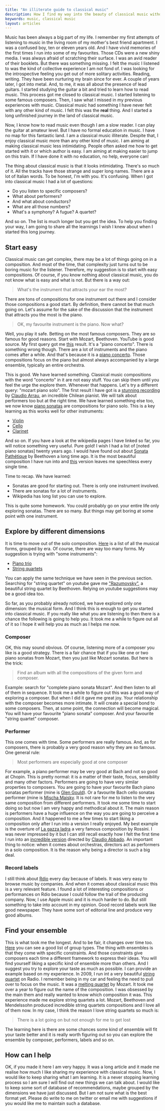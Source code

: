 ```yaml
---
title: "An illiterate guide to classical music"
description: How I find my way into the beauty of classical music without any formal education
keywords: music, classical music
layout: articles
---
```


Music has been always a big part of my life. I remember my first attempts of
listening to music in the living room of my mother's best friend apartment. I
was a confused boy, ten or eleven years old. And I have vivid memories of the
first times I run into some of my favourites. Those CDs were a new shiny
media. I was always afraid of scratching their surface. I was an avid reader
of their booklets. But there was something missing. I felt the music I
listened to was the kind of collective experience I am not fond of. I was
looking for the introspective feeling you get out of more solitary activities.
Reading, writing. They have been nurturing my brain since for ever. A couple
of years later, I got into metal. And, to me, it was all about the presence of
lead guitars. I started studying the guitar a bit and tried to learn how to
read music. This process got me closed to classical music. I started listening
to some famous composers. Then, I saw what I missed in my previous experiences
with music. Classical music had something I have never felt with any other
kind of music. I felt this was the **real** thing. And I started a long
unfinished journey in the land of classical music.

Now, I know how to read music even though I am a slow reader. I can play the
guitar at amateur level. But I have no formal education in music. I have no
map for this fantastic land. I am a classical music illiterate. Despite that,
I enjoy classical music more than any other kind of music. I am aiming at
making classical music less intimidating. People often asked me how to get
started with it or which author is easy. I am aiming at making easier to jump
on this train. If I have done it with no education, no help, everyone can!

The thing about classical music is that it looks intimidating. There's so much
of it. All the tracks have those strange and super long names. There are a lot
of Italian words.
To be honest, I'm with you. It's confusing. When I got into classical music I
had a lot of questions:

- Do you listen to specific composers?
- What about performers?
- And what about conductors?
- What are all those numbers?
- What's a symphony? A fugue? A quartet?

And so on. The list is much longer but you get the idea. To help you
finding your way, I am going to share all the learnings I wish I knew about
when I started this long journey.

## Start easy

Classical music can get complex, there may be a lot of things going on in a
composition. And most of the time, that complexity just turns out to be boring
music for the listener. Therefore, my suggestion is to start with easy
compositions. Of course, if you know nothing about classical music, you do not
know what is easy and what is not. But there is a way out:

> What's the instrument that attracts your ear the most?

There are tons of compositions for one instrument out there and I consider
those compositions a good start. By definition, there cannot be that much
going on. Let's assume for the sake of the discussion that the instrument that
attracts you the most is the piano.

> OK, my favourite instrument is the piano. Now what?

Well, you play it safe. Betting on the most famous composers. They are so
famous for good reasons. Start with Mozart, Beethoven. YouTube is good source.
My first query got me [this](https://www.youtube.com/watch?v=8hgaxI3JRgg)
result. It's a "piano concerto". There is something wrong though. There are a
lot of instruments and the piano comes after a while. And that's because it is
a [piano concerto](https://en.wikipedia.org/wiki/Piano_concerto). Those
compositions focus on the piano but almost always accompanied by a large
ensemble, typically an entire orchestra.

This is good. We have learned something.  Classical music compositions
with the word "concerto" in it are not easy stuff. You can skip them until you
feel the urge the explore them. Whenever that happens.  Let's try a different
query: "mozart piano solo". The first result I have got is a [stunning
recording](https://www.youtube.com/watch?v=SmXn9rNWyu4) by [Claudio
Arrau](https://en.wikipedia.org/wiki/Claudio_Arrau), an incredible Chilean
pianist. We will talk about performers too but at the right time. We have
learned something else too, we now know [piano
sonatas](https://en.wikipedia.org/wiki/Piano_sonata) are compositions for
piano solo. This is a key learning as this works well for other instruments:

- [Violin](https://en.wikipedia.org/wiki/Violin_sonata)
- [Cello](https://en.wikipedia.org/wiki/Cello_sonata)
- [Clarinet](https://en.wikipedia.org/wiki/Clarinet_sonata)

And so on. If you have a look at the wikipedia pages I have linked so far, you
will notice something very useful. Pure gold! I wish I had a list of [noted
piano sonatas] twenty years ago. I would have found out about [Sonata
Pathétique](https://en.wikipedia.org/wiki/Piano_Sonata_No._8_(Beethoven)) by
Beethoven a long time ago. It is the most beautiful composition I have run
into and [this](https://www.youtube.com/watch?v=cg9KQ610biU) version leaves me
speechless every single time.

Time to recap. We have learned:

- Sonatas are good for starting out. There is only one instrument involved.
- There are sonatas for a lot of instruments.
- Wikipedia has long list you can use to explore.

This is quite some homework. You could probably go on your entire life only
exploring sonatas. There are so many. But things may get boring at some point
with one instrument.

## Explore by different dimensions

It is time to move out of the solo composition.
[Here](https://en.wikipedia.org/wiki/List_of_musical_forms_by_era) is a list
of all the musical forms, grouped by era. Of course, there are way too many
forms. My suggestion is trying with "some instruments":

- [Piano trio](https://en.wikipedia.org/wiki/Piano_trio)
- [String quartets](https://en.wikipedia.org/wiki/String_quartet)

You can apply the same technique we have seen in the previous section.
Searching for "string quartet" on youtube gave me
["Razumovsky"](https://www.youtube.com/watch?v=oXLKu-HglnM), a beautiful
string quartet by Beethoven. Relying on youtube suggestions may be a good idea
too.

So far, as you probably already noticed, we have explored only one dimension:
the musical form. And I think this is enough to get you started into classical
music. If you really like what you are listening to then there is a chance the
following is going to help you. It took me a while to figure out all of it so
I hope it will help you as much as I helps me now.

### Composer

OK, this may sound obvious. Of course, listening more of a composer you like
is a good strategy. There is a fair chance that if you like one or two piano
sonatas from Mozart, then you just like Mozart sonatas. But here is the trick:

> Find an album with all the compositions of the given form and composer.

Example: search for "complete piano sonata Mozart". And then listen to all of
them in sequence. It took me a while to figure out this was a good way of
exploring a composer. But when I did it gave me great joy. Your relationship
with the composer becomes more intimate. It will create a special bond to some
composers. Then, at some point, the connection will become magical. You will
have your favourite "piano sonata" composer. And your favourite "string
quartet" composer.

### Performer

This one comes with time. Some performers are really famous. And, as for
composers, there is probably a very good reason why they are so famous. One
general rule:

> Most performers are especially good at one composer

For example, a piano performer may be very good at Bach and not so good at
Chopin. This is pretty normal: it is a matter of their taste, focus,
sensibility and many other factors. Performers are going to have very similar
properties to composers. You are going to have your favourite Bach piano
sonatas performer (mine is [Glen
Gould](https://en.wikipedia.org/wiki/Glenn_Gould)). Or a favourite Bach cello
sonatas performer (mine is [Mischa
Maisky](https://en.wikipedia.org/wiki/Mischa_Maisky).
It is not rare for me to listen to the very same composition from different
performers. It took me some time to start doing so but now I am very happy and
methodical about it. The main reason is performers have a huge influence on
the way you are going to perceive a composition. And it happened to me a few
times to start liking a composition only after I run into a version I really
enjoyed. My best example is the overture of [La gazza
ladra](https://en.wikipedia.org/wiki/La_gazza_ladra) a very famous composition
by Rossini. I was never impressed by it but I can still recall exactly how I
felt the first time I run into an [incredible
version](https://www.youtube.com/watch?v=qdm8IfInaJg) directed by [Claudio
Abbado](https://en.wikipedia.org/wiki/Claudio_Abbado). An important thing to
notice: when it comes about orchestras, directors act as performers in a solo
composition. It is the reason why being a director is such a big deal.

### Record labels

I still think about [Rdio](https://en.wikipedia.org/wiki/Rdio) every day
because of labels. It was very easy to browse music by companies. And when it
comes about classical music this is a very relevant feature. I found a lot of
interesting compositions or performances on Rdio because I could follow the
trail of the producing company. Now, I use Apple music and it is much harder
to do. But still something to take into account in my opinion. Good record
labels work like good newspaper. They have some sort of editorial line and
produce very good albums.

## Find your ensemble

This is what took me the longest. And to be fair, it changes over time too.
[Here](https://en.wikipedia.org/wiki/Musical_ensemble#Classical_chamber_music)
you can see a good list of group types. The thing with ensembles is that they
come with specific constraints. And those constraints give composers each time
a different framework to express their ideas. You will find yourself liking a
specific kind of ensemble more than others. And I suggest you try to explore
your taste as much as possible. I can provide an example based on my
experience. In 2009, I run int a very beautiful [string
quartet]([https://en.wikipedia.org/wiki/String_quarte
) on Radio. I remember being in my car and feeling the need to pull over to
focus on the music. It was a [melting
quartet](https://www.youtube.com/watch?v=cm6aglFGNHM) by Mozart. It took me
over a year to figure out the name of the composition. I was obsessed by the
main them and really wanted to know which composition it was. This experience
made me explore string quartets a lot. Mozart, Beethoven and Mendelssohn
produced incredible string quartets compositions and I love all of them now.
In my case, I think the reason I love string quartets so much is:

> There is a lot going on but not enough for me to get lost

The learning here is there are some chances some kind of ensemble will fit
your taste better and it is really worth figuring out so you can explore the
ensemble by composer, performers, labels and so on.


## How can I help

OK, if you made it here I am very happy. It was a long article and it made me
realise how much I like sharing my experience with classical music. Now, I
would like to keep sharing what I am learning. It is a never stopping learning
process so I am sure I will find out new things we can talk about. I would
like to keep some sort of database of recommendations, maybe grouped by the
dimensions we have just discussed. But I am not sure what is the best format
yet. Please do write to me on twitter or email me with suggestions if you
would like me to maintain such a database.
